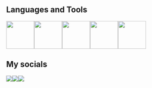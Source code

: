 <h2>Languages and Tools</h2>
<div><img src="https://cdn.jsdelivr.net/gh/devicons/devicon@latest/icons/go/go-original-wordmark.svg" width=75 height=75 /><img src="https://cdn.jsdelivr.net/gh/devicons/devicon@latest/icons/bash/bash-original.svg" width=75 height=75 /><img src="https://cdn.jsdelivr.net/gh/devicons/devicon@latest/icons/linux/linux-original.svg" width=75 height=75 /><img src="https://cdn.jsdelivr.net/gh/devicons/devicon@latest/icons/html5/html5-original-wordmark.svg" width=75 height=75 /><img src="https://cdn.jsdelivr.net/gh/devicons/devicon@latest/icons/css3/css3-original-wordmark.svg" width=75 height=75 /></div>       
<h2>My socials</h2>
<div><a href="https://t.me/nikitarimas"><img src="https://img.shields.io/badge/Telegram-2CA5E0?style=for-the-badge&logo=telegram&logoColor=white" /></a><a href="https://vk.com/gratifyingcat"><img src="https://img.shields.io/badge/вконтакте-%232E87FB.svg?&style=for-the-badge&logo=vk&logoColor=white" /></a><a href="https://api.whatsapp.com/send?phone=89850096230"><img src="https://img.shields.io/badge/WhatsApp-25D366?style=for-the-badge&logo=whatsapp&logoColor=white" /></a></div>

